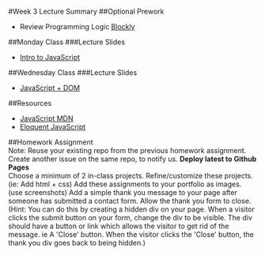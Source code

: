 #Week 3 Lecture Summary
##Optional Prework
- Review Programming Logic [Blockly](https://blockly-games.appspot.com/maze?lang=en)  

##Monday Class
###Lecture Slides
- [Intro to JavaScript](https://docs.google.com/presentation/d/1atOK_pjgz6xrg90EjHEhBz8Y1UxycgcfllJiv1K0VwM/edit?usp=sharing)  

##Wednesday Class
###Lecture Slides
- [JavaScript + DOM](https://docs.google.com/presentation/d/1xestHjIt5x97Iy7cJYOSD7pVZ5R39HrLIFZfiZIz2M8/edit?usp=sharing)    

##Resources
- [JavaScript MDN](https://developer.mozilla.org/en-US/docs/Web/JavaScript)  
- [Eloquent JavaScript](http://eloquentjavascript.net/Eloquent_JavaScript.pdf)  

##Homework Assignment  
Note: Reuse your existing repo from the previous homework assignment. Create another issue on the same repo, to notify us. **Deploy latest to Github Pages**    
Choose a minimum of 2 in-class projects. Refine/customize these projects. (ie: Add html + css) Add these assignments to your portfolio as images. (use screenshots) Add a simple thank you message to your page after someone has submitted a contact form. Allow the thank you form to close. (Hint: You can do this by creating a hidden div on your page. When a visitor clicks the submit button on your form, change the div to be visible. The div should have a button or link which allows the visitor to get rid of the message. ie A 'Close' button. When the visitor clicks the 'Close' button, the thank you div goes back to being hidden.)

